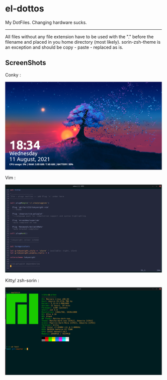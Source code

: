 # el-dottos
My DotFiles. Changing hardware sucks.
****************
All files without any file extension have to be used with the "." before the filename and placed in you home directory (most likely).
sorin-zsh-theme  is an exception and should be copy - paste - replaced as is.

## ScreenShots

Conky :

![conky-screen](/screenshots/conky-screen.png)

Vim :

![vim-screen](/screenshots/vim-screen.png)

Kitty/ zsh-sorin :

![kitty-zsh-screen](/screenshots/kitty-zsh-screen.png)
